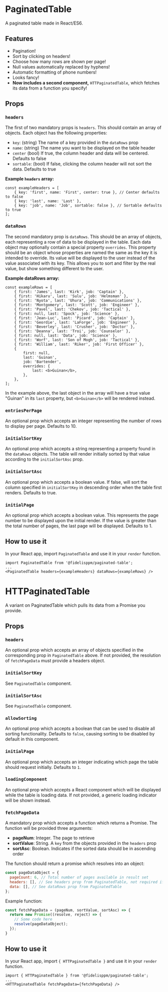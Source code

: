# PaginatedTable
A paginated table made in React/ES6.

## Features
- Pagination!
- Sort by clicking on headers!
- Choose how many rows are shown per page!
- Null values automatically replaced by hyphens!
- Automatic formatting of phone numbers!
- Looks fancy!
- **Now includes a second component,** `HTTPaginatedTable`, which fetches
its data from a function you specify!

## Props

### `headers`
The first of two mandatory props is `headers`. This should contain an
array of objects. Each object has the following properties:
- `key`: (string) The name of a key provided in the `dataRows` prop
- `name`: (string) The name you want to be displayed on the table header
- `center` (bool) If true, the column header and data will be centered. Defaults to false
- `sortable`: (bool) If false, clicking the column header will not sort the data. Defaults to true

**Example `headers` array:**
```
const exampleHeaders = [
	{ key: 'first', name: 'First', center: true }, // Center defaults to false
	{ key: 'last', name: 'Last' },
	{ key: 'job', name: 'Job', sortable: false }, // Sortable defaults to true
];
```


### `dataRows`
The second mandatory prop is `dataRows`. This should be an array of objects, each representing
a row of data to be displayed in the table. Each data object may optionally contain a special
property `overrides`. This property should be an object whose properties are
named the same as the key it is intended to override. Its value will be
 displayed to the user instead of the value associated with its key. This allows you to sort and filter
by the real value, but show something different to the user.

**Example dataRows array:**
```
const exampleRows = [
	{ first: 'James', last: 'Kirk', job: 'Captain' },
	{ first: 'Hikaru', last: 'Sulu', job: 'Helmsman' },
	{ first: 'Nyota', last: 'Uhura', job: 'Communications' },
	{ first: 'Montgomery', last: 'Scott', job: 'Engineer' },
	{ first: 'Pavel', last: 'Chekov', job: 'Tactical' },
	{ first: null, last: 'Spock', job: 'Science' },
	{ first: 'Jean-Luc', last: 'Picard', job: 'Captain' },
	{ first: 'Geordie', last: 'LaForge', job: 'Engineer' },
	{ first: 'Beverley', last: 'Crusher', job: 'Doctor' },
	{ first: 'Deanna', last: 'Troi', job: 'Counselor' },
	{ first: null, last: 'Data', job: 'Science' },
	{ first: 'Worf', last: 'Son of Mogh', job: 'Tactical' },
	{ first: 'William', last: 'Riker', job: 'First Officer' },
	{
		first: null,
		last: 'Guinan',
		job: 'Bartender',
		overrides: {
			last: <b>Guinan</b>,
		},
	},
];
```
In the example above, the last object in the array will have a true
value "Guinan" in its `last` property, but `<b>Guinan</b>` will be rendered
instead.

### `entriesPerPage`
An optional prop which accepts an integer representing the number of rows
to display per page. Defaults to 10.

### `initialSortKey`
An optional prop which accepts a string representing a property found in the
`dataRows` objects. The table will render initially sorted by that value
according to the `initialSortAsc` prop.

### `initialSortAsc`
An optional prop which accepts a boolean value. If false, will sort the column
specified in `initialSortKey` in descending order when the table first renders.
Defaults to true.

### `initialPage`
An optional prop which accepts a boolean value. This represents the page number
to be displayed upon the initial render. If the value is greater than the
total number of pages, the last page will be displayed. Defaults to 1.

## How to use it
In your React app, import `PaginatedTable` and use it in your `render` function.
```
import PaginatedTable from '@fidelisppm/paginated-table';
...
<PaginatedTable headers={exampleHeaders} dataRows={exampleRows} />
``` 

# HTTPaginatedTable
A variant on PaginatedTable which pulls its data from a Promise
you provide.

## Props

### `headers`
An optional prop which accepts an array of objects specified in the
corresponding prop in `PaginatedTable` above. If not provided, the
resolution of `fetchPageData` must provide a headers object.

### `initialSortKey`
See `PaginatedTable` component.

### `initialSortAsc`
See `PaginatedTable` component.

### `allowSorting`
An optional prop which accepts a boolean that can be used to disable all
sorting functionality. Defaults to `false`, causing sorting to be disabled
by default in this component.

### `initialPage`
An optional prop which accepts an integer indicating which page the table
should request initially. Defaults to `1`.

### `loadingComponent`
An optional prop which accepts a React component which will be displayed
while the table is loading data. If not provided, a generic loading indicator
will be shown instead.

### `fetchPageData`
A mandatory prop which accepts a function which returns a Promise. The
function will be provided three arguments:  
- **pageNum**: Integer. The page to retrieve
- **sortValue**: String. A `key` from the objects provided in the `headers` prop
- **sortAsc**: Boolean. Indicates if the sorted data should be in ascending order

The function should return a promise which resolves into an object:
```js
const pageDataObject = {
  pageCount: 6, // Total number of pages available in result set
  headers: [], // See headers prop from PaginatedTable, not required if prop is provided
  data: [], // See dataRows prop from PaginatedTable
};
```

Example function:
```js
const fetchPageData = (pageNum, sortValue, sortAsc) => {
  return new Promise((resolve, reject) => {
    // Some code here
    resolve(pageDataObject);
  });
}
```

## How to use it
In your React app, import `{ HTTPaginatedTable }` and use it in
your `render` function.
```
import { HTTPaginatedTable } from '@fidelisppm/paginated-table';
...
<HTTPaginatedTable fetchPageData={fetchPageData} />
``` 
